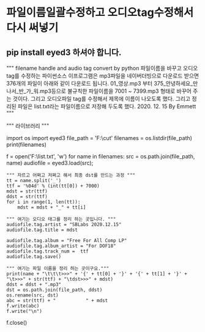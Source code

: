 # 파일이름일괄수정하고 오디오tag수정해서 다시 써넣기 
## pip install eyed3 하셔야 합니다. 
"""
filename handle and audio tag convert by python 파일이름을 바꾸고 오디오tag를 수정하는 파이썬소스
이프로그램은 mp3파일을 네이버더빙으로 다운로드 받으면 376개의 파일이 아래와 같이 다운로드 됩니다.
01_영상.mp3 부터 375_안녕하세요_만나서_반_가_워.mp3등으로 불규칙한 파일이름을
7001 ~ 7399.mp3 형태로 바꾸어 주는 것이다.
그리고 오디오파일 tag를 수정해서 제목에 이름이 나오도록 했다.
그리고 정리된 파일은 list.txt라는 파일이름으로 저장해 두도록 했다.
2020. 12. 15
By Emmett
""" 

""" 라이브러리 """


import os
import eyed3
file_path = 'F:\\cut'
filenames = os.listdir(file_path)
print(filenames)

f = open('F:\\list.txt', 'w')
for name in filenames:
    src = os.path.join(file_path, name)
    audiofile = eyed3.load(src);

    """ 자르고 어쩌고 저쩌고 해서 최종 dst를 만드는 과정 """
    tt = name.split('_')
    ttf = '%04d' % (int(tt[0]) + 7000)
    mdst = str(ttf)
    ddst = str(ttf)
    for i in range(1, len(tt)):
        mdst = mdst + "_" + tt[i]

    """ 여기는 오디오 태그를 정리 하는 곳입니다. """
    audiofile.tag.artist = "SBLabs 2020.12.15"
    audiofile.tag.title = mdst

    audiofile.tag.album = "Free For All Comp LP"
    audiofile.tag.album_artist = "For DOF18"
    audiofile.tag.track_num =  ttf
    audiofile.tag.save()

    """ 여기는 파일 이름을 정리 하는 곳이구요."""
    print(name + "\t\t\t>>>" + '{' + tt[0] + '}' + '{' + tt[1] + '}' + "\t>>>" + str(ttf) + "\tdst>>>" + mdst)
    ddst = ddst + ".mp3"
    dst = os.path.join(file_path, ddst)
    os.rename(src, dst)
    abc = str(ttf) + "           " + mdst
    f.write(abc)
    f.write("\n")

f.close()
